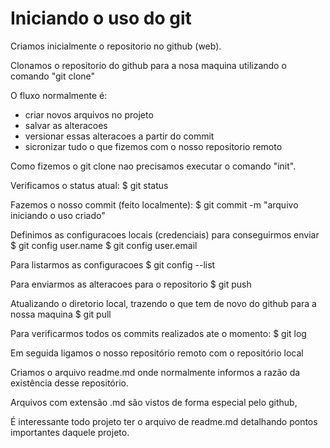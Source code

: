 # Iniciando o uso do git

Criamos inicialmente o repositorio no github (web).

Clonamos o repositorio do github para a nosa maquina utilizando o comando "git clone"

O fluxo normalmente é:
- criar novos arquivos no projeto
- salvar as alteracoes
- versionar essas alteracoes a partir do commit
- sicronizar tudo o que fizemos com o nosso repositorio remoto

Como fizemos o git clone nao precisamos executar o comando "init".

Verificamos o status atual:
$ git status

Fazemos o nosso commit (feito localmente):
$ git commit -m "arquivo iniciando o uso criado"

Definimos as configuracoes locais (credenciais) para conseguirmos enviar
$ git config user.name <username>
$ git config user.email <email>

Para listarmos as configuracoes
$ git config --list

Para enviarmos as alteracoes para o repositorio
$ git push

Atualizando o diretorio local, trazendo o que tem de novo do github para a nossa maquina
$ git pull

Para verificarmos todos os commits realizados ate o momento:
$ git log

Em seguida ligamos o nosso repositório remoto com o repositório local



Criamos o arquivo readme.md onde normalmente informos a razão da existência desse repositório.

Arquivos com extensão .md são vistos de forma especial pelo github,

É interessante todo projeto ter o arquivo de readme.md detalhando pontos importantes daquele projeto.
